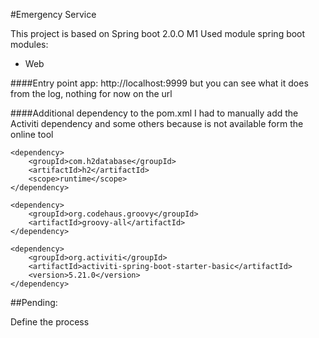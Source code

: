 #Emergency Service

This project is based on Spring boot 2.0.O M1
Used module spring boot modules:
- Web

####Entry point app:
http://localhost:9999
but you can see what it does from the log, nothing for now on the url
		
####Additional dependency to the pom.xml
I had to manually add the Activiti dependency and some others because is not available form the online tool

```
<dependency>
    <groupId>com.h2database</groupId>
    <artifactId>h2</artifactId>
    <scope>runtime</scope>
</dependency>

<dependency>
    <groupId>org.codehaus.groovy</groupId>
    <artifactId>groovy-all</artifactId>
</dependency>

<dependency>
    <groupId>org.activiti</groupId>
    <artifactId>activiti-spring-boot-starter-basic</artifactId>
    <version>5.21.0</version>
</dependency>

```

##Pending:

Define the process
